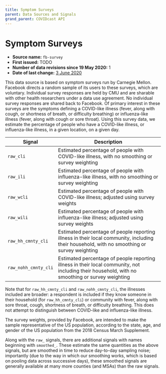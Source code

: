 ```yaml
---
title: Symptom Surveys
parent: Data Sources and Signals
grand_parent: COVIDcast API
---
```


# Symptom Surveys

* **Source name:** `fb-survey`
* **First issued:** TODO
* **Number of data revisions since 19 May 2020:** 1
* **Date of last change:** [3 June 2020](../covidcast_changelog.md#fb-survey)

This data source is based on symptom surveys run by Carnegie Mellon. Facebook
directs a random sample of its users to these surveys, which are voluntary.
Individual survey responses are held by CMU and are sharable with other health
researchers under a data use agreement. No individual survey responses are
shared back to Facebook. Of primary interest in these surveys are the symptoms
defining a COVID-like illness (fever, along with cough, or shortness of breath,
or difficulty breathing) or influenza-like illness (fever, along with cough or
sore throat). Using this survey data, we estimate the percentage of people who
have a COVID-like illness, or influenza-like illness, in a given location, on a
given day.

| Signal | Description |
| --- | --- |
| `raw_cli` | Estimated percentage of people with COVID-like illness, with no smoothing or survey weighting |
| `raw_ili` | Estimated percentage of people with influenza-like illness, with no smoothing or survey weighting |
| `raw_wcli` | Estimated percentage of people with COVID-like illness; adjusted using survey weights |
| `raw_wili` | Estimated percentage of people with influenza-like illness; adjusted using survey weights |
| `raw_hh_cmnty_cli` | Estimated percentage of people reporting illness in their local community, including their household, with no smoothing or survey weighting |
| `raw_nohh_cmnty_cli` | Estimated percentage of people reporting illness in their local community, not including their household, with no smoothing or survey weighting |

Note that for `raw_hh_cmnty_cli` and `raw_nohh_cmnty_cli`, the illnesses
included are broader: a respondent is included if they know someone in their
household (for `raw_hh_cmnty_cli`) or community with fever, along with sore
throat, cough, shortness of breath, or difficulty breathing. This does not
attempt to distinguish between COVID-like and influenza-like illness.

The survey weights, provided by Facebook, are intended to make the sample
representative of the US population, according to the state, age, and gender of
the US population from the 2018 Census March Supplement.

Along with the `raw_` signals, there are additional signals with names beginning
with `smoothed_`. These estimate the same quantities as the above signals, but
are smoothed in time to reduce day-to-day sampling noise; importantly (due to
the way in which our smoothing works, which is based on pooling data across
successive days), these smoothed signals are generally available at many more
counties (and MSAs) than the raw signals.
